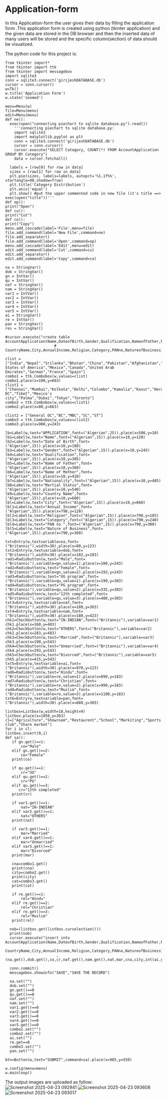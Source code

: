 # Application-form
In this Application-form the user gives their data by filling the application form .This application form is created using python (tkinter application) and the given data are stored in the 
DB browser and then the inserted data of many users will be stored and the specific column(section) of data should be visualized.

The python code for this project is:

    from tkinter import*
    from tkinter import ttk
    from tkinter import messagebox
    import sqlite3
    conn = sqlite3.connect('girijeshDATABASE.db')
    cursor = conn.cursor()
    w=Tk()
    w.title('Application Form')
    w.state('zoomed')

    menu=Menu(w)
    file=Menu(menu)
    edit=Menu(menu)
    def ne():
      exec(open("connecting piechart to sqlite database.py").read())
        '''connecting piechart to sqlite database.py:
        import sqlite3
        import matplotlib.pyplot as plt
        conn = sqlite3.connect('girijeshDATABASE.db')
        cursor = conn.cursor()
        cursor.execute("SELECT Category, COUNT(*) FROM AccountApplication GROUP BY Category")
        data = cursor.fetchall()
        
      labels = [row[0] for row in data]
      sizes = [row[1] for row in data]
      plt.pie(sizes, labels=labels, autopct='%1.1f%%', startangle=90,shadow=True)
      plt.title('Category Distribution')
      plt.axis('equal')
      plt.show() #put the upper commented code in new file (it's title ==> exec(open("title"))'''
    def op():
    print("Open")
    def cu():
    print("Cut")
    def co():
    print("Copy")
    menu.add_cascade(label='File',menu=file)
    file.add_command(label='New File',command=ne)
    file.add_separator()
    file.add_command(label='Open',command=op)
    menu.add_cascade(label='Edit',menu=edit)
    edit.add_command(label='Cut',command=cu)
    edit.add_separator()
    edit.add_command(label='Copy',command=co)

    na = StringVar()
    dob = StringVar()
    gn = IntVar()
    qu = IntVar()
    naf = StringVar()
    nam = StringVar()
    var1 = IntVar()
    var2 = IntVar()
    var3 = IntVar()
    var4 = IntVar()
    var5 = IntVar()
    ai = StringVar()
    re = IntVar()
    pan = StringVar()
    res = StringVar()

    #cursor.execute("create table AccountApplication(Name,DateofBirth,Gender,Qualification,NameofFather,NameofMother,Nationality,MartialStatus,\
                          # CountryName,City,AnnualIncome,Religion,Category,PANno,NatureofBusiness)")

    clist = ["India","Nepal","Srilanka","Bhutan","China","Pakistan","Afghanistan","Myanmar","Bangladesh","Maladives","Japan","United States of America","Mexico","Canada","United Arab 
    Emirates","German","France","Spain"]
    combo1 = ttk.Combobox(w,values=clist)
    combo1.place(x=190,y=603)
    clist1 = ["Chennai","Mumbai","Kolkata","Delhi","Columbo","Kamalia","Kasur","Herat","Barisal","Adducity","Kathmandu","Lalitpur","Thimphu","Paro","Munich","Washington DC","Tibet","Mexico's 
    city","Palma","Dubai","Tokyo","Toronto"]
    combo2 = ttk.Combobox(w,values=clist1)
    combo2.place(x=80,y=663)

    clist2 = ["General OC","BC","MBC","SC","ST"]
    combo3 = ttk.Combobox(w,values=clist2)
    combo3.place(x=900,y=243)

    lb=Label(w,text="APPLICATION",font=("Algerian",25)).place(x=500,y=10)
    lb1=Label(w,text="Name",font=("Algerian",15)).place(x=10,y=120)
    lb2=Label(w,text="Date of Birth",font=("Algerian",15)).place(x=10,y=180)
    lb3=Label(w,text="Gender",font=("Algerian",15)).place(x=10,y=245)
    lb4=Label(w,text="Qualification",font=("Algerian",15)).place(x=10,y=305)
    lb5=Label(w,text="Name of Father",font=("Algerian",15)).place(x=10,y=360)
    lb6=Label(w,text="Name of Mother",font=("Algerian",15)).place(x=10,y=420)
    lb7=Label(w,text="Nationality",font=("Algerian",15)).place(x=10,y=485)
    lb8=Label(w,text="Martial Status",font=("Algerian",15)).place(x=10,y=540)
    lb9=Label(w,text="Country Name",font=("Algerian",15)).place(x=10,y=600)
    lbl=Label(w,text="City",font=("Algerian",15)).place(x=10,y=660)
    lbl1=Label(w,text="Annual Income",font=("Algerian",15)).place(x=790,y=120)
    lbl2=Label(w,text="Religion",font=("Algerian",15)).place(x=790,y=185)
    lbl3=Label(w,text="Category",font=("Algerian",15)).place(x=790,y=240)
    lbl4=Label(w,text="PAN no.",font=("Algerian",15)).place(x=790,y=300)
    lbl5=Label(w,text="Nature of Business",font=("Algerian",15)).place(x=790,y=360)

    txt=Entry(w,textvariable=na,font=("Britannic"),width=30).place(x=80,y=123)
    txt2=Entry(w,textvariable=dob,font=("Britannic"),width=30).place(x=182,y=183)
    rad1=Radiobutton(w,text="Male",font=("Britannic"),variable=gn,value=1).place(x=100,y=243)
    rad2=Radiobutton(w,text="Female",font=("Britannic"),variable=gn,value=2).place(x=193,y=243)
    rad3=Radiobutton(w,text="UG program",font=("Britannic"),variable=qu,value=1).place(x=190,y=303)
    rad4=Radiobutton(w,text="PG program",font=("Britannic"),variable=qu,value=2).place(x=335,y=303)
    rad5=Radiobutton(w,text="12th completed",font=("Britannic"),variable=qu,value=3).place(x=480,y=303)
    txt3=Entry(w,textvariable=naf,font=("Britannic"),width=30).place(x=180,y=363)
    txt4=Entry(w,textvariable=nam,font=("Britannic"),width=30).place(x=180,y=423)
    chk1=Checkbutton(w,text="IN-INDIAN",font=("Britannic"),variable=var1)
    chk1.place(x=160,y=483)
    chk2=Checkbutton(w,text="OTHERS",font=("Britannic"),variable=var2)
    chk2.place(x=283,y=483)
    chk3=Checkbutton(w,text="Married",font=("Britannic"),variable=var3)
    chk3.place(x=190,y=543)
    chk4=Checkbutton(w,text="Unmarried",font=("Britannic"),variable=var4)
    chk4.place(x=293,y=543)
    chk5=Checkbutton(w,text="Divorced",font=("Britannic"),variable=var5)
    chk5.place(x=415,y=543)
    txt5=Entry(w,textvariable=ai,font=("Britannic"),width=30).place(x=970,y=123)
    rad6=Radiobutton(w,text="Hindu",font=("Britannic"),variable=re,value=1).place(x=890,y=183)
    rad7=Radiobutton(w,text="Christian",font=("Britannic"),variable=re,value=2).place(x=990,y=183)
    rad8=Radiobutton(w,text="Muslim",font=("Britannic"),variable=re,value=3).place(x=1100,y=183)
    txt6=Entry(w,textvariable=pan,font=("Britannic"),width=30).place(x=880,y=303)

    listbox=Listbox(w,width=18,height=9)
    listbox.place(x=1050,y=363)
    cl=["Agriculture","Showroom","Restaurent","School","Markiting","Sports club","Share market"]
    for i in cl:
    listbox.insert(0,i)
    def sa():
       if gn.get()==1:
           co="Male"
       elif gn.get()==2:
           co="Female"
       print(co)

       if qu.get()==1:
           cr="UG"
       elif qu.get()==2:
           cr="PG"
       elif qu.get()==3:
          cr="12th completed"
       print(cr)

       if var1.get()==1:
           nat="IN-INDIAN"
       elif var2.get()==1:
           nat="OTHERS"
       print(nat)

       if var3.get()==1:
           mar="Married"
       elif var4.get()==1:
           mar="Unmarried"
       elif var5.get()==1:
           mar="Divorced"
       print(mar)

       cna=combo1.get()
       print(cna)
       city=combo2.get()
       print(city)
       cat=combo3.get()
       print(cat)

       if re.get()==1:
           rel="Hindu"
       elif re.get()==2:
           rel="Christian"
       elif re.get()==3:
           rel="Muslim"
       print(rel)

      nob=(listbox.get(listbox.curselection()))
      print(nob)
      cursor.execute("insert into AccountApplication(Name,DateofBirth,Gender,Qualification,NameofFather,NameofMother,Nationality,MartialStatus,\
                           CountryName,City,AnnualIncome,Religion,Category,PANno,NatureofBusiness)values(?,?,?,?,?,?,?,?,?,?,?,?,?,?,?)"\
                           ,(na.get(),dob.get(),co,cr,naf.get(),nam.get(),nat,mar,cna,city,int(ai.get()),rel,cat,int(pan.get()),nob))

      conn.commit()
      messagebox.showinfo("SAVE","SAVE THE RECORD")

      na.set("")
      dob.set("")
      gn.get()==0
      qu.get()==0
      naf.set("")
      nam.set("")
      var1.get()==0
      var2.get()==0
      var3.get()==0
      var4.get()==0
      var5.get()==0
      combo1.set("")
      combo2.set("")
      ai.set("")
      re.get==0
      combo3.set("")
      pan.set("")

    btn=Button(w,text="SUBMIT",command=sa).place(x=985,y=550)

    w.config(menu=menu)
    w.mainloop()

The output images are uploaded as follow:
![Screenshot 2025-04-23 092941](https://github.com/user-attachments/assets/3b1ce137-0cf1-4f11-a699-6e6af68b9f4d)
![Screenshot 2025-04-23 093608](https://github.com/user-attachments/assets/f1665178-960f-4477-8818-3284acc43d4f)
![Screenshot 2025-04-23 093017](https://github.com/user-attachments/assets/833c8218-c4d6-4f4d-8db0-3880120a1ddf)
